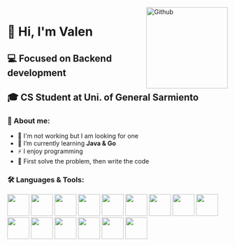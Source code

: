<img width="186" align="right" alt="Github" src="https://media.npr.org/assets/img/2023/01/14/this-is-fine_sq-0bd6d8072e991dc4708be3668cd480ae7df18a11-s800-c85.jpg" />

# 👋 Hi, I'm Valen
## 💻 Focused on Backend development 
## 🎓 CS Student at Uni. of General Sarmiento

### 👾 About me:  
- 💼 I'm not working but I am looking for one  
- 🌱 I’m currently learning **Java & Go**  
- ⚡ I enjoy programming
- 🤍 First solve the problem, then write the code  

<div aling="left">
<h3>🛠️ Languages & Tools:</h3/
  <div>
  <img id="java" width="50" src="https://devicon-website.vercel.app/api/java/plain.svg?color=%23EA2D2E" />
  <img id="go" width="50" src="https://devicon-website.vercel.app/api/go/plain.svg?color=%2300ACD7" />
  <img id="python" width="50" src="https://devicon-website.vercel.app/api/python/plain.svg?color=%23FFD845" />
  <img id="node" width="50" src="https://devicon-website.vercel.app/api/nodejs/plain.svg?color=%2383CD29" />

  <img id="express" width="50" src="https://devicon-website.vercel.app/api/express/original.svg?color=%23444444" />
  <img id="nestjs" width="50" src="https://devicon-website.vercel.app/api/nestjs/plain.svg?color=%23DF234F" />


  <img id="postgresql" width="50" src="https://devicon-website.vercel.app/api/postgresql/plain.svg?color=%23336791" />
  <img id="mongodb" width="50" src="https://devicon-website.vercel.app/api/mongodb/plain.svg?color=%234FAA41" />
  <img id="redis" width="50" src="https://devicon-website.vercel.app/api/redis/plain.svg?color=%23D82C20" />


  <img id="docker" width="50" src="https://devicon-website.vercel.app/api/docker/plain.svg?color=%23019BC6" />
  <img id="kubernetes" width="50" src="https://devicon-website.vercel.app/api/kubernetes/plain.svg?color=%23486BB3" />
  
  <img id="aws" width="50" src="https://devicon-website.vercel.app/api/amazonwebservices/original.svg?color=%23F7A80D" />
  
  <img id="git" width="50" src="https://devicon-website.vercel.app/api/git/plain.svg?color=%23F34F29" />
  <img id="github" width="50" src="https://devicon-website.vercel.app/api/github/original.svg?color=%23FFFFFF" />
  
  <img id="linux" width="50" src="https://devicon-website.vercel.app/api/linux/plain.svg?color=%23777777" />
  </div>
</div>
